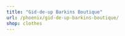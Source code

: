 ```yaml
---
title: "Gid-de-up Barkins Boutique"
url: /phoenix/gid-de-up-barkins-boutique/
shop: clothes
---
```

